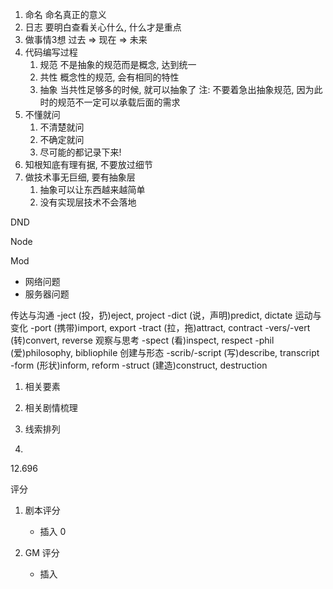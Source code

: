 1. 命名
	命名真正的意义
2. 日志
	要明白查看关心什么, 什么才是重点
3.  做事情3想
	过去 => 现在 => 未来
4. 代码编写过程
	1. 规范 不是抽象的规范而是概念, 达到统一
	2. 共性 概念性的规范, 会有相同的特性
	3. 抽象 当共性足够多的时候, 就可以抽象了
	注: 不要着急出抽象规范, 因为此时的规范不一定可以承载后面的需求
5. 不懂就问
	1. 不清楚就问
	2. 不确定就问
	3. 尽可能的都记录下来!
6. 知根知底有理有据, 不要放过细节
7. 做技术事无巨细, 要有抽象层
	1. 抽象可以让东西越来越简单
	2. 没有实现层技术不会落地

DND

Node

Mod

- 网络问题
- 服务器问题

传达与沟通
-ject (投，扔)eject, project
-dict (说，声明)predict, dictate
运动与变化
-port (携带)import, export
-tract (拉，拖)attract, contract
-vers/-vert (转)convert, reverse
观察与思考
-spect (看)inspect, respect
-phil (爱)philosophy, bibliophile
创建与形态
-scrib/-script (写)describe, transcript
-form (形状)inform, reform
-struct (建造)construct, destruction


1. 相关要素
2. 相关剧情梳理

3. 线索排列
4. 


12.696

评分
1. 剧本评分
	- 插入
	0

2. GM 评分
	- 插入



























